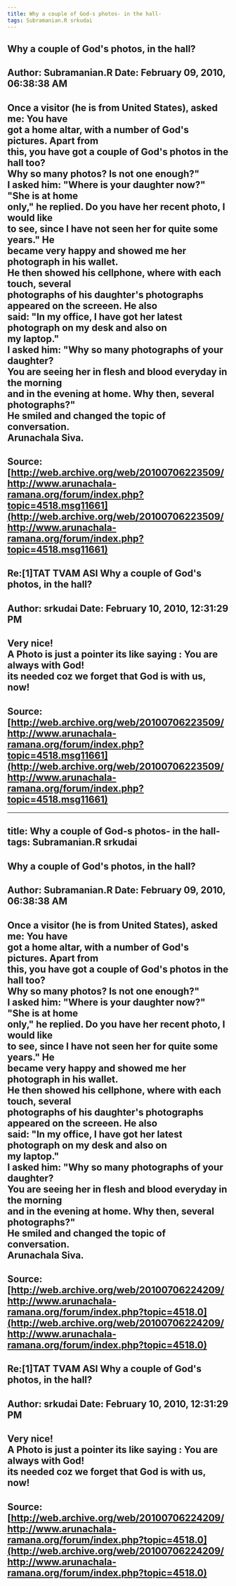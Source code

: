 ```yaml
--- 
title: Why a couple of God-s photos- in the hall-   
tags: Subramanian.R srkudai  
---  
```

## Why a couple of God's photos, in the hall?  
Author: Subramanian.R       Date: February 09, 2010, 06:38:38 AM  
---  
Once a visitor (he is from United States), asked me: You have   
got a home altar, with a number of God's pictures. Apart from   
this, you have got a couple of God's photos in the hall too?   
Why so many photos? Is not one enough?"   
I asked him: "Where is your daughter now?" "She is at home   
only," he replied. Do you have her recent photo, I would like   
to see, since I have not seen her for quite some years." He   
became very happy and showed me her photograph in his wallet.   
He then showed his cellphone, where with each touch, several   
photographs of his daughter's photographs appeared on the screeen. He also  
said: "In my office, I have got her latest photograph on my desk and also on  
my laptop."   
I asked him: "Why so many photographs of your daughter?   
You are seeing her in flesh and blood everyday in the morning   
and in the evening at home. Why then, several photographs?"   
He smiled and changed the topic of conversation.   
Arunachala Siva.
 ---  
Source:[http://web.archive.org/web/20100706223509/http://www.arunachala-ramana.org/forum/index.php?topic=4518.msg11661](http://web.archive.org/web/20100706223509/http://www.arunachala-ramana.org/forum/index.php?topic=4518.msg11661)   
---  

## Re:[1]TAT TVAM ASI  Why a couple of God's photos, in the hall?  
Author: srkudai             Date: February 10, 2010, 12:31:29 PM  
---  
Very nice!   
A Photo is just a pointer its like saying : You are always with God!   
its needed coz we forget that God is with us, now!
 ---  
Source:[http://web.archive.org/web/20100706223509/http://www.arunachala-ramana.org/forum/index.php?topic=4518.msg11661](http://web.archive.org/web/20100706223509/http://www.arunachala-ramana.org/forum/index.php?topic=4518.msg11661)   
---  

--- 
title: Why a couple of God-s photos- in the hall-   
tags: Subramanian.R srkudai  
---  
## Why a couple of God's photos, in the hall?  
Author: Subramanian.R       Date: February 09, 2010, 06:38:38 AM  
---  
Once a visitor (he is from United States), asked me: You have   
got a home altar, with a number of God's pictures. Apart from   
this, you have got a couple of God's photos in the hall too?   
Why so many photos? Is not one enough?"   
I asked him: "Where is your daughter now?" "She is at home   
only," he replied. Do you have her recent photo, I would like   
to see, since I have not seen her for quite some years." He   
became very happy and showed me her photograph in his wallet.   
He then showed his cellphone, where with each touch, several   
photographs of his daughter's photographs appeared on the screeen. He also  
said: "In my office, I have got her latest photograph on my desk and also on  
my laptop."   
I asked him: "Why so many photographs of your daughter?   
You are seeing her in flesh and blood everyday in the morning   
and in the evening at home. Why then, several photographs?"   
He smiled and changed the topic of conversation.   
Arunachala Siva.
 ---  
Source:[http://web.archive.org/web/20100706224209/http://www.arunachala-ramana.org/forum/index.php?topic=4518.0](http://web.archive.org/web/20100706224209/http://www.arunachala-ramana.org/forum/index.php?topic=4518.0)   
---  

## Re:[1]TAT TVAM ASI  Why a couple of God's photos, in the hall?  
Author: srkudai             Date: February 10, 2010, 12:31:29 PM  
---  
Very nice!   
A Photo is just a pointer its like saying : You are always with God!   
its needed coz we forget that God is with us, now!
 ---  
Source:[http://web.archive.org/web/20100706224209/http://www.arunachala-ramana.org/forum/index.php?topic=4518.0](http://web.archive.org/web/20100706224209/http://www.arunachala-ramana.org/forum/index.php?topic=4518.0)   
---  

